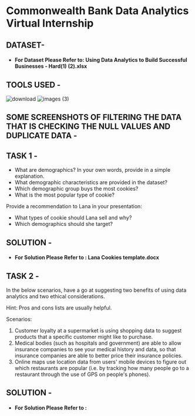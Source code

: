 # Commonwealth Bank Data Analytics Virtual Internship 


## DATASET-

* #### For Dataset Please Refer to: Using Data Analytics to Build Successful Businesses - Hard(1) (2).xlsx



## TOOLS USED - 

![download](https://user-images.githubusercontent.com/111995863/193412142-23bde289-d9f1-4f65-b1ee-25db1b3b47bb.jpg)
   ![images (3)](https://user-images.githubusercontent.com/111995863/193412214-da8189cc-0163-42cd-ba07-3f909b6cd756.png)



## SOME SCREENSHOTS OF FILTERING THE DATA THAT IS CHECKING THE NULL VALUES AND DUPLICATE DATA -


 







## TASK 1 -

* What are demographics? In your own words, provide in a simple explanation.
* What demographic characteristics are provided in the dataset?
* Which demographic group buys the most cookies?
* What is the most popular type of cookie?

Provide a recommendation to Lana in your presentation:

* What types of cookie should Lana sell and why?
* Which demographics should she target?

 
 ## SOLUTION -

* #### For Solution Please Refer to : Lana Cookies template.docx


## TASK 2 -

In the below scenarios, have a go at suggesting two benefits of using data analytics and two ethical considerations.

Hint: Pros and cons lists are usually helpful.

Scenarios:

1. Customer loyalty at a supermarket is using shopping data to suggest products that a specific customer might like to purchase.
2. Medical bodies (such as hospitals and government) are able to allow insurance companies to see your medical history and data, so that insurance companies are able to better price their insurance policies.
3. Online maps use location data from users' mobile devices to figure out which restaurants are popular (i.e. by tracking how many people go to a restaurant through the use of GPS on people's phones).

## SOLUTION -

* #### For Solution Please Refer to : 
